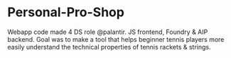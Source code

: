 # Personal-Pro-Shop
Webapp code made 4 DS role @palantir. JS frontend, Foundry & AIP backend.
Goal was to make a tool that helps beginner tennis players more easily understand the technical properties of tennis rackets & strings.
